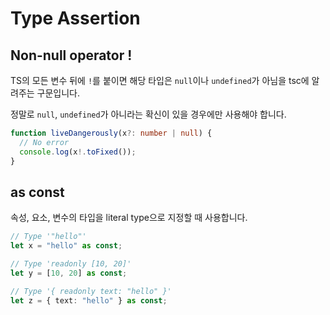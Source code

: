 # Type Assertion

## Non-null operator !

TS의 모든 변수 뒤에 `!`를 붙이면 해당 타입은 `null`이나 `undefined`가 아님을 tsc에 알려주는 구문입니다.

정말로 `null`, `undefined`가 아니라는 확신이 있을 경우에만 사용해야 합니다.

```ts
function liveDangerously(x?: number | null) {
  // No error
  console.log(x!.toFixed());
}
```

## as const

속성, 요소, 변수의 타입을 literal type으로 지정할 때 사용합니다.

```ts
// Type '"hello"'
let x = "hello" as const;

// Type 'readonly [10, 20]'
let y = [10, 20] as const;

// Type '{ readonly text: "hello" }'
let z = { text: "hello" } as const;
```

